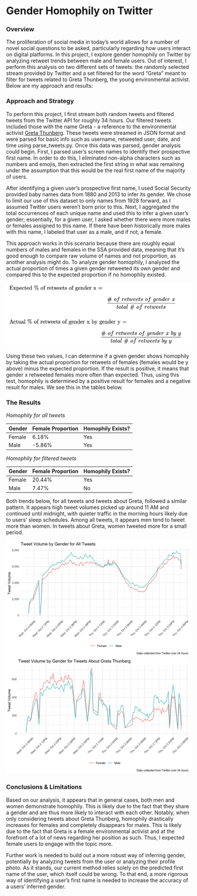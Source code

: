 # Gender Homophily on Twitter

### Overview

The proliferation of social media in today’s world allows for a number of novel social questions to be asked, particularly regarding how users interact on digital platforms. In this project, I explore gender homophily on Twitter by analyzing retweet trends between male and female users. Out of interest, I perform this analysis on two different sets of tweets: the randomly selected stream provided by Twitter and a set filtered for the word “Greta” meant to filter for tweets related to Greta Thunberg, the young environmental activist. Below are my approach and results:

### Approach and Strategy

To perform this project, I first stream both random tweets and filtered tweets from the Twitter API for roughly 34 hours. Our filtered tweets included those with the name Greta - a reference to the environmental activist [Greta Thunberg](https://en.wikipedia.org/wiki/Greta_Thunberg). These tweets were streamed in JSON format and were parsed for basic info such as username, retweeted user, date, and time using parse_tweets.py. Once this data was parsed, gender analysis could begin. First, I parsed user’s screen names to identify their prospective first name. In order to do this, I eliminated non-alpha characters such as numbers and emojis, then extracted the first string in what was remaining under the assumption that this would be the real first name of the majority of users.

After identifying a given user’s prospective first name, I used Social Security provided baby names data from 1880 and 2013 to infer its gender. We chose to limit our use of this dataset to only names from 1928 forward, as I assumed Twitter users weren’t born prior to this. Next, I aggregated the total occurrences of each unique name and used this to infer a given user’s gender; essentially, for a given user, I asked whether there were more males or females assigned to this name. If there have been historically more males with this name, I labeled that user as a male, and if not, a female. 

This approach works in this scenario because there are roughly equal numbers of males and females in the SSA provided data, meaning that it’s good enough to compare raw volume of names and not proportion, as another analysis might do. To analyze gender homophily, I analyzed the actual proportion of times a given gender retweeted its own gender and compared this to the expected proportion if no homophily existed.

![equations](https://github.com/miguelito34/mse_231/blob/master/mse231_a1/homophily_equations.jpeg)

Using these two values, I can determine if a given gender shows homophily by taking the actual proportion for retweets of females (females would be y above) minus the expected proportion. If the result is positive, it means that gender x retweeted females more often than expected. Thus, using this test, homophily is determined by a positive result for females and a negative result for males. We see this in the tables below.

### The Results

*Homophily for all tweets*
<table>
 <thead>
  <tr>
   <th style="text-align:left;"> Gender </th>
   <th style="text-align:left;"> Female Proportion </th>
   <th style="text-align:left;"> Homophily Exists? </th>
  </tr>
 </thead>
<tbody>
  <tr>
   <td style="text-align:left;"> Female </td>
   <td style="text-align:left;"> 6.18% </td>
   <td style="text-align:left;"> Yes </td>
  </tr>
  <tr>
   <td style="text-align:left;"> Male </td>
   <td style="text-align:left;"> -5.86% </td>
   <td style="text-align:left;"> Yes </td>
  </tr>
</tbody>
</table>

*Homophily for filtered tweets*
<table>
 <thead>
  <tr>
   <th style="text-align:left;"> Gender </th>
   <th style="text-align:left;"> Female Proportion </th>
   <th style="text-align:left;"> Homophily Exists? </th>
  </tr>
 </thead>
<tbody>
  <tr>
   <td style="text-align:left;"> Female </td>
   <td style="text-align:left;"> 20.44% </td>
   <td style="text-align:left;"> Yes </td>
  </tr>
  <tr>
   <td style="text-align:left;"> Male </td>
   <td style="text-align:left;"> 7.47% </td>
   <td style="text-align:left;"> No </td>
  </tr>
</tbody>
</table>

Both trends below, for all tweets and tweets about Greta, followed a similar pattern. It appears high tweet volumes picked up around 11 AM and continued until midnight, with quieter traffic in the morning hours likely due to users’ sleep schedules. Among all tweets, it appears men tend to tweet more than women. In tweets about Greta, women tweeted more for a small period.

![All Tweets](https://github.com/miguelito34/mse_231/blob/master/mse231_a1/all_tweets_plot.jpeg)
![Filtered Tweets](https://github.com/miguelito34/mse_231/blob/master/mse231_a1/filtered_tweets_plot.jpeg)

### Conclusions & Limitations

Based on our analysis, it appears that in general cases, both men and women demonstrate homophily. This is likely due to the fact that they share a gender and are thus more likely to interact with each other. Notably, when only considering tweets about Greta Thunberg, homophily drastically increases for females and completely disappears for males. This is likely due to the fact that Greta is a female environmental activist and at the forefront of a lot of news regarding her position as such. Thus, I expected female users to engage with the topic more.

Further work is needed to build out a more robust way of inferring gender, potentially by analyzing tweets from the user or analyzing their profile photo. As it stands, our current method relies solely on the predicted first name of the user, which itself could be wrong. To that end, a more rigorous way of identifying a user’s first name is needed to increase the accuracy of a users’ inferred gender.


